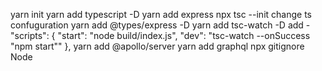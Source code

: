 yarn init
yarn add typescript -D
yarn add express
npx tsc --init
change ts confuguration
yarn add @types/express -D
yarn add tsc-watch -D
add -   "scripts": {
    "start": "node build/index.js",
    "dev": "tsc-watch --onSuccess \"npm start\""
  },
yarn add @apollo/server
yarn add graphql
npx gitignore Node